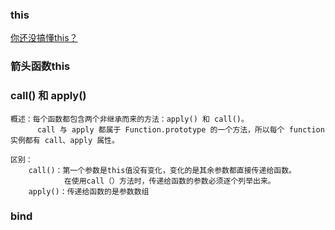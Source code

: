 ### this

<!-- to-learn -->
[你还没搞懂this？](https://github.com/ljianshu/Blog/issues/7) <br>

### 箭头函数this

### call() 和 apply()

    概述：每个函数都包含两个非继承而来的方法：apply() 和 call()。
          call 与 apply 都属于 Function.prototype 的一个方法，所以每个 function 实例都有 call、apply 属性。

    区别：
        call()：第一个参数是this值没有变化，变化的是其余参数都直接传递给函数。
                在使用call（）方法时，传递给函数的参数必须逐个列举出来。
        apply()：传递给函数的是参数数组

    




### bind